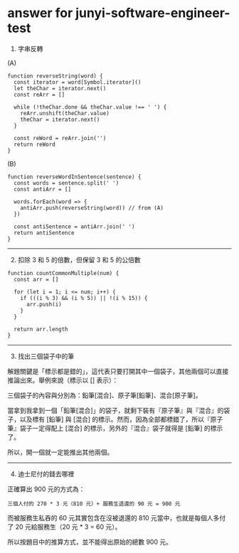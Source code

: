 # answer for junyi-software-engineer-test

1. 字串反轉

(A)
```javascript=
function reverseString(word) {
  const iterator = word[Symbol.iterator]()
  let theChar = iterator.next()
  const reArr = []

  while (!theChar.done && theChar.value !== ' ') {
    reArr.unshift(theChar.value)
    theChar = iterator.next()
  }

  const reWord = reArr.join('')
  return reWord
}
```

(B)
```javascript=
function reverseWordInSentence(sentence) {
  const words = sentence.split(' ')
  const antiArr = []

  words.forEach(word => {
    antiArr.push(reverseString(word)) // from (A)
  })

  const antiSentence = antiArr.join(' ')
  return antiSentence
}
```

---

2. 扣除 3 和 5 的倍數，但保留 3 和 5 的公倍數
```javascript=
function countCommonMultiple(num) {
  const arr = []

  for (let i = 1; i <= num; i++) {
    if (((i % 3) && (i % 5)) || !(i % 15)) {
      arr.push(i)
    }
  }

  return arr.length
}
```

---

3. 找出三個袋子中的筆

解題關鍵是「標示都是錯的」，這代表只要打開其中一個袋子，其他兩個可以直接推論出來。舉例來說（標示以 [] 表示）：

三個袋子的內容與分別為：鉛筆[混合]、原子筆[鉛筆]、混合[原子筆]。

當拿到我拿到一個「鉛筆[混合]」的袋子，就剩下裝有『原子筆』與『混合』的袋子，以及標有 [鉛筆] 與 [混合] 的標示。然而，因為全部都標錯了，所以『原子筆』袋子一定得配上 [混合] 的標示，另外的『混合』袋子就得是 [鉛筆] 的標示了。

所以，開一個就一定能推出其他兩個。

---

4. 迪士尼付的錢去哪裡

正確算出 900 元的方式為：
```
三個人付的 270 * 3 元（810 元）+ 服務生退還的 90 元 = 900 元
```

而被服務生私吞的 60 元其實包含在沒被退還的 810 元當中，也就是每個人多付了 20 元給服務生（20 元 * 3 = 60 元）。

所以按題目中的推算方式，並不能得出原始的總數 900 元。